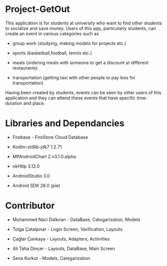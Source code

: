 # Project-GetOut
This application is for students at university who want to find other students to socialize
and save money. Users of this app, particularly students, can create an event in various
categories such as 

* group work (studying, making models for projects etc.)

* sports (basketball,football, tennis etc.) 

* meals (ordering meals with someone to get a discount at different restaurants) 

* transportation (getting taxi with other people to pay less for transportation)

Having been created by students, events can be seen by other users of this application and
they can attend these events that have specific time-duration and place.

# Libraries and Dependancies
* Firebase - FireStore Cloud Database

* Kodlin-stdlib-jdk7 1.2.71

* MPAndroidChart 2.v3.1.0.alpha

* okHttp 3.12.0

* AndroidStudio 3.0

* Android SDK 28.0 (pie)

# Contributor
* Muhammed Naci Dalkıran - DataBase, Catogarization, Models

* Tolga Çatalpınar - Login Screen, Varification, Layouts

* Çağlar Çankaya -  Layouts, Adapters, Actiivities

* Ali Taha Dinçer - Layouts, DataBase, Main Screen

* Sena Korkut - Models, Categarization
